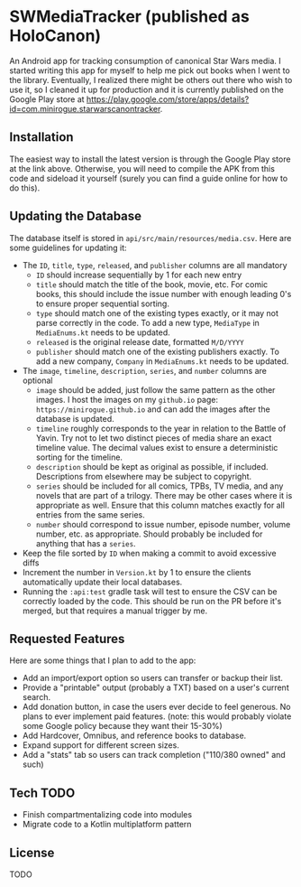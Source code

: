 # SWMediaTracker (published as HoloCanon)
An Android app for tracking consumption of canonical Star Wars media. I started writing this app for myself to help me pick out books when I went to the library. Eventually, I realized there might be others out there who wish to use it, so I cleaned it up for production and it is currently published on the Google Play store at https://play.google.com/store/apps/details?id=com.minirogue.starwarscanontracker.


## Installation
The easiest way to install the latest version is through the Google Play store at the link above. Otherwise, you will need to compile the APK from this code and sideload it yourself (surely you can find a guide online for how to do this).

## Updating the Database
The database itself is stored in `api/src/main/resources/media.csv`. Here are some guidelines for updating it:
* The `ID`, `title`, `type`, `released`, and `publisher` columns are all mandatory
  * `ID` should increase sequentially by 1 for each new entry
  * `title` should match the title of the book, movie, etc. For comic books, this should include the issue number with enough leading 0's to ensure proper sequential sorting.
  * `type` should match one of the existing types exactly, or it may not parse correctly in the code. To add a new type, `MediaType` in `MediaEnums.kt` needs to be updated. 
  * `released` is the original release date, formatted `M/D/YYYY`
  * `publisher` should match one of the existing publishers exactly. To add a new company, `Company` in `MediaEnums.kt` needs to be updated.
* The `image`, `timeline`, `description`, `series`, and `number` columns are optional
  * `image` should be added, just follow the same pattern as the other images. I host the images on my `github.io` page: `https://minirogue.github.io` and can add the images after the database is updated.
  * `timeline` roughly corresponds to the year in relation to the Battle of Yavin. Try not to let two distinct pieces of media share an exact timeline value. The decimal values exist to ensure a deterministic sorting for the timeline.
  * `description` should be kept as original as possible, if included. Descriptions from elsewhere may be subject to copyright.
  * `series` should be included for all comics, TPBs, TV media, and any novels that are part of a trilogy. There may be other cases where it is appropriate as well. Ensure that this column matches exactly for all entries from the same series.
  * `number` should correspond to issue number, episode number, volume number, etc. as appropriate. Should probably be included for anything that has a `series`.
* Keep the file sorted by `ID` when making a commit to avoid excessive diffs
* Increment the number in `Version.kt` by 1 to ensure the clients automatically update their local databases.
* Running the `:api:test` gradle task will test to ensure the CSV can be correctly loaded by the code. This should be run on the PR before it's merged, but that requires a manual trigger by me.

## Requested Features
Here are some things that I plan to add to the app:

* Add an import/export option so users can transfer or backup their list.
* Provide a "printable" output (probably a TXT) based on a user's current search.
* Add donation button, in case the users ever decide to feel generous. No plans to ever implement
  paid features. (note: this would probably violate some Google policy because they want their
  15-30%)
* Add Hardcover, Omnibus, and reference books to database.
* Expand support for different screen sizes.
* Add a "stats" tab so users can track completion ("110/380 owned" and such)

## Tech TODO

* Finish compartmentalizing code into modules
* Migrate code to a Kotlin multiplatform pattern

## License
TODO
